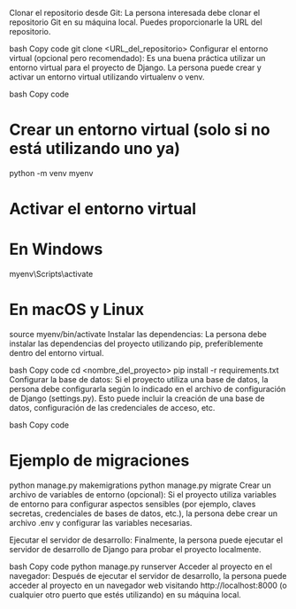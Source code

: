 Clonar el repositorio desde Git:
La persona interesada debe clonar el repositorio Git en su máquina local. Puedes proporcionarle la URL del repositorio.

bash
Copy code
git clone <URL_del_repositorio>
Configurar el entorno virtual (opcional pero recomendado):
Es una buena práctica utilizar un entorno virtual para el proyecto de Django. La persona puede crear y activar un entorno virtual utilizando virtualenv o venv.

bash
Copy code
# Crear un entorno virtual (solo si no está utilizando uno ya)
python -m venv myenv

# Activar el entorno virtual
# En Windows
myenv\Scripts\activate
# En macOS y Linux
source myenv/bin/activate
Instalar las dependencias:
La persona debe instalar las dependencias del proyecto utilizando pip, preferiblemente dentro del entorno virtual.

bash
Copy code
cd <nombre_del_proyecto>
pip install -r requirements.txt
Configurar la base de datos:
Si el proyecto utiliza una base de datos, la persona debe configurarla según lo indicado en el archivo de configuración de Django (settings.py). Esto puede incluir la creación de una base de datos, configuración de las credenciales de acceso, etc.

bash
Copy code
# Ejemplo de migraciones
python manage.py makemigrations
python manage.py migrate
Crear un archivo de variables de entorno (opcional):
Si el proyecto utiliza variables de entorno para configurar aspectos sensibles (por ejemplo, claves secretas, credenciales de bases de datos, etc.), la persona debe crear un archivo .env y configurar las variables necesarias.

Ejecutar el servidor de desarrollo:
Finalmente, la persona puede ejecutar el servidor de desarrollo de Django para probar el proyecto localmente.

bash
Copy code
python manage.py runserver
Acceder al proyecto en el navegador:
Después de ejecutar el servidor de desarrollo, la persona puede acceder al proyecto en un navegador web visitando http://localhost:8000 (o cualquier otro puerto que estés utilizando) en su máquina local.
